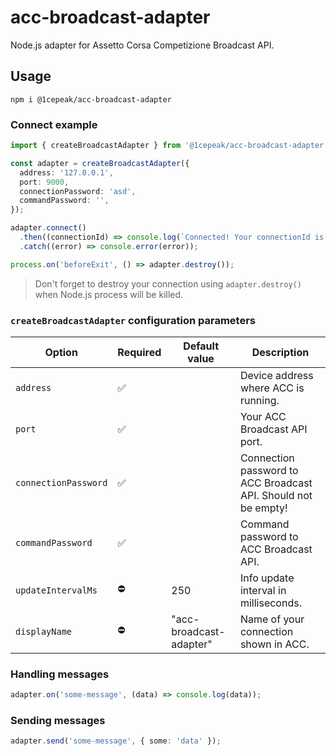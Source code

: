 # acc-broadcast-adapter

Node.js adapter for Assetto Corsa Competizione Broadcast API.

## Usage

```shell
npm i @1cepeak/acc-broadcast-adapter
```

### Connect example

```ts
import { createBroadcastAdapter } from '@1cepeak/acc-broadcast-adapter';

const adapter = createBroadcastAdapter({
  address: '127.0.0.1',
  port: 9000,
  connectionPassword: 'asd',
  commandPassword: '',
});

adapter.connect()
  .then((connectionId) => console.log(`Connected! Your connectionId is ${connectionId}`))
  .catch((error) => console.error(error));

process.on('beforeExit', () => adapter.destroy());
```

> Don't forget to destroy your connection using `adapter.destroy()` when Node.js process will be killed.

### `createBroadcastAdapter` configuration parameters

| Option               | Required | Default value           | Description                                                    |
|----------------------|----------|-------------------------|----------------------------------------------------------------|
| `address`            | ✅       |                         | Device address where ACC is running.                           |
| `port`               | ✅       |                         | Your ACC Broadcast API port.                                   |
| `connectionPassword` | ✅       |                         | Connection password to ACC Broadcast API. Should not be empty! |
| `commandPassword`    | ✅       |                         | Command password to ACC Broadcast API.                         |
| `updateIntervalMs`   | ⛔️       | 250                     | Info update interval in milliseconds.                          |
| `displayName`        | ⛔       | "acc-broadcast-adapter" | Name of your connection shown in ACC.                          |

### Handling messages

```ts
adapter.on('some-message', (data) => console.log(data));
```

### Sending messages

```ts
adapter.send('some-message', { some: 'data' });
```
